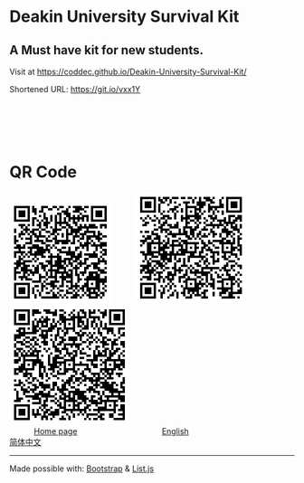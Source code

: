 # Deakin University Survival Kit
## A Must have kit for new students.

Visit at https://coddec.github.io/Deakin-University-Survival-Kit/

Shortened URL: https://git.io/vxx1Y  


<br>
<br>


<br>
<br>


# QR Code

[![alt text](./img/qr-index.png)](https://coddec.github.io/Deakin-University-Survival-Kit/)  &nbsp;&nbsp;&nbsp;&nbsp;&nbsp;&nbsp;&nbsp;&nbsp;&nbsp;&nbsp;[![alt text](./img/qr-q-en.png)](https://coddec.github.io/Deakin-University-Survival-Kit/q-en.htm)  &nbsp;&nbsp;&nbsp;&nbsp;&nbsp;&nbsp;&nbsp;&nbsp;&nbsp;&nbsp;&nbsp;[![alt text](./img/qr-q-zh-hans.png)](https://coddec.github.io/Deakin-University-Survival-Kit/q-zh-hans.htm)<br> 
&nbsp;&nbsp;&nbsp;&nbsp;&nbsp;&nbsp;&nbsp;&nbsp;&nbsp;&nbsp;&nbsp;[Home page](https://coddec.github.io/Deakin-University-Survival-Kit/) &nbsp;&nbsp;&nbsp;&nbsp;&nbsp;&nbsp;&nbsp;&nbsp;&nbsp;&nbsp;&nbsp;&nbsp;&nbsp;&nbsp;&nbsp;&nbsp;&nbsp;&nbsp;&nbsp;&nbsp;&nbsp;&nbsp;&nbsp;&nbsp;&nbsp;&nbsp;&nbsp;&nbsp;&nbsp;&nbsp;&nbsp;&nbsp;&nbsp;&nbsp;&nbsp;&nbsp; [English](https://coddec.github.io/Deakin-University-Survival-Kit/q-en.htm) &nbsp;&nbsp;&nbsp;&nbsp;&nbsp;&nbsp;&nbsp;&nbsp;&nbsp;&nbsp;&nbsp;&nbsp;&nbsp;&nbsp;&nbsp;&nbsp;&nbsp;&nbsp;&nbsp;&nbsp;&nbsp;&nbsp;&nbsp;&nbsp;&nbsp;&nbsp;&nbsp;&nbsp;&nbsp;&nbsp;&nbsp;&nbsp;&nbsp;&nbsp;&nbsp;&nbsp;&nbsp;&nbsp;&nbsp;&nbsp;&nbsp;&nbsp;&nbsp;&nbsp;&nbsp;  [简体中文](https://coddec.github.io/Deakin-University-Survival-Kit/q-zh-hans.htm)

---
Made possible with: [Bootstrap](https://getbootstrap.com/) & [List.js](http://listjs.com)
